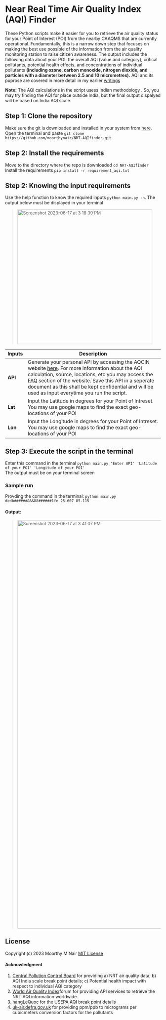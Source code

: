 # Near Real Time Air Quality Index (AQI) Finder
These Python scripts make it easier for you to retrieve the air quality status for your Point of Interest (POI) from the nearby CAAQMS that are currently operational. Fundamentally, this is a narrow down step that focuses on making the best use possible of the information from the air quality monitoring station to raise citizen awareness. The output includes the following data about your POI: the overall AQI (value and category), critical pollutants, potential health effects, and concentrations of individual pollutants **(including ozone, carbon monoxide, nitrogen dioxide, and particles with a diameter between 2.5 and 10 micrometres).** AQI and its puprose are covered in more detail in my earlier [writings](https://medium.com/gitconnected/how-bad-is-the-air-pollution-in-your-city-51043d82b321)

**Note:** The AQI calculations in the script usess Indian methodology . So, you may try finding the AQI for place outside India, but the final output dispalyed will be based on India AQI scale.

## Step 1: Clone the repository
Make sure the git is downloaded and installed in your system from [here](https://git-scm.com/downloads).<br /> 
Open the terminal and paste `git clone https://github.com/moorthynair/NRT-AQIfinder.git`

## Step 2: Install the requirements
Move to the directory where the repo is downloaded `cd NRT-AQIfinder` <br />
Install the requirements `pip install -r requirement_aqi.txt`

## Step 2: Knowing the input requirements
Use the help function to know the required inputs `python main.py -h`. The output below must be displayed in your terminal <br />
> <img width="436" alt="Screenshot 2023-06-17 at 3 18 39 PM" src="https://github.com/moorthynair/NRT-AQIfinder/assets/83420459/2f2cc6b0-b241-43a9-acb0-314ad9b365e5"> <br />

| **Inputs** | **Description** |
| --- | --- |
| **API**| Generate your personal API by accessing the AQCIN website [here](https://aqicn.org/data-platform/token/). For more information about the AQI calculation, source, locations, etc you may access the [FAQ](https://aqicn.org/faq/) section of the website. Save this API in a seperate document as this shall be kept confidential and will be used as input everytime you run the script.|
| **Lat** | Input the Latitude in degrees for your Point of Intreset. You may use google maps to find the exact geo-locations of your POI |
| **Lon** | Input the Longitude in degrees for your Point of Intreset. You may use google maps to find the exact geo-locations of your POI |

## Step 3: Execute the script in the terminal
Enter this command in the terminal `python main.py 'Enter API' 'Latitude of your POI' 'Longitude of your POI'` <br />
The output must be on your terminal screen

### Sample run
Provding the command in the terminal: `python main.py dedb######&&&88######1fe 25.607 85.115` <br /> 

#### Output: <br />

> <img width="1323" alt="Screenshot 2023-06-17 at 3 41 07 PM" src="https://github.com/moorthynair/NRT-AQIfinder/assets/83420459/1267a8c4-a02d-47e0-b78b-2ed78c77baea">

## License
Copyright (c) 2023 Moorthy M Nair [MIT License](https://github.com/moorthynair/NRT-AQIfinder/blob/main/LICENSE)

#### Acknowledgment
1. [Central Pollution Control Board](https://cpcb.nic.in/) for providing a) NRT air quality data; b) AQI India scale break point details; c) Potential health impact with respect to individual AQI category
2. [World Air Quality Index](https://waqi.info/)forum for providing API services to retrieve the NRT AQI information worldwide
3. [hangLeQuoc](https://github.com/ThangLeQuoc/aqi-bot) for the USEPA AQI break point details
4. [uk-air.defra.gov.uk](https://uk-air.defra.gov.uk/assets/documents/reports/cat06/0502160851_Conversion_Factors_Between_ppb_and.pdf) for providing ppm/ppb to micrograms per cubicmeters conversion factors for the pollutants
